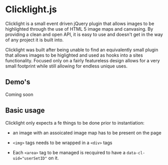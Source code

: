 # Clicklight.js

Clicklight is a small event driven jQuery plugin that allows images to
be highlighted through the use of HTML 5 image maps and canvasing. By
providing a clean and open API, it is easy to use and doesn't get in
the way of any project it is built into.

Clicklight was built after being unable to find an equivalently small
plugin that allows images to be higlighted and used as hooks into a
sites functionality. Focused only on a fairly featureless design allows for
a very small footprint while still allowing for endless unique uses.

## Demo's

Coming soon

## Basic usage

Clicklight only expects a fe things to be done prior to
instantiation:
* an image with an assoicated image map has to be present on the page
	
* `<img>` tags needs to be wrapped in a `<div>` tags

* Each `<area>` tag to be managed is recquired to have a
  `data-cl-uid="userSetID"` on it.



```javascript



```
